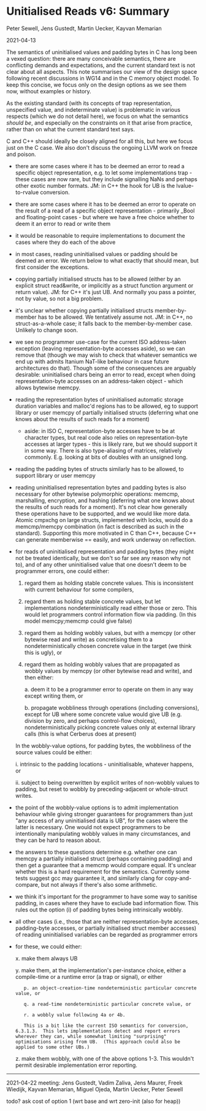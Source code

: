 # Unitialised Reads v6: Summary

Peter Sewell, Jens Gustedt, Martin Uecker, Kayvan Memarian

2021-04-13

The semantics of uninitialised values and padding bytes in C has long been a vexed question: there are many conceivable semantics, there are conflicting demands and expectations, and the current standard text is not clear about all aspects.  This note summarises our view of the design space following recent discussions in WG14 and in the C memory object model.  To keep this concise, we focus only on the design options as we see them now, without examples or history.

As the existing standard (with its concepts of trap representation, unspecified value, and indeterminate value) is problematic in various respects (which we do not detail here), we focus on what the semantics _should be_, and especially on the constraints on it that arise from practice, rather than on what the current standard text says.

C and C++ should ideally be closely aligned for all this, but here we focus just on the C case.  We also don't discuss the ongoing LLVM work on freeze and poison.

- there are some cases where it has to be deemed an error to read a specific object representation, e.g. to let some implementations trap - these cases are now rare, but they include signalling NaNs and perhaps other exotic number formats.  JM: in C++ the hook for UB is the lvalue-to-rvalue conversion.

- there are some cases where it has to be deemed an error to operate on the result of a read of a specific object representation - primarily _Bool and floating-point cases - but where we have a free choice whether to deem it an error to read or write them

- it would be reasonable to require implementations to document the cases where they do each of the above

- in most cases, reading uninitialised values or padding should be deemed an error. We return below to what exactly that should mean, but first consider the exceptions.

- copying partially initialised structs has to be allowed (either by an explicit struct read&write, or implicitly as a struct function argument or return value).  JM: for C++ it's just UB. And normally you pass a pointer, not by value, so not a big problem.

- it's unclear whether copying partially initialised structs member-by-member has to be allowed. We tentatively assume not.  JM: in C++, no struct-as-a-whole case; it falls back to the member-by-member case. Unlikely to change soon.

- we see no programmer use-case for the current ISO address-taken exception (leaving representation-byte accesses aside), so we can remove that (though we may wish to check that whatever semantics we end up with admits Itanium NaT-like behaviour in case future architectures do that).  Though some of the consequences are arguably desirable: uninitialised chars being an error to read, except when doing representation-byte accesses on an address-taken object - which allows bytewise memcpy.

- reading the representation bytes of uninitialised automatic storage duration variables and malloc'd regions has to be allowed, eg to support library or user memcpy of partially initialised structs (deferring what one knows about the results of such reads for a moment)

    - aside: in ISO C, representation-byte accesses have to be at character types, but real code also relies on representation-byte accesses at larger types - this is likely rare, but we should support it in some way. There is also type-aliasing of matrices, relatively commonly.  E.g. looking at bits of doubles with an unsigned long. 

- reading the padding bytes of structs similarly has to be allowed, to support library or user memcpy

- reading uninitialised representation bytes and padding bytes is also necessary for other bytewise polymorphic operations: memcmp, marshalling, encryption, and hashing  (deferring what one knows about the results of such reads for a moment). It's not clear how generally these operations have to be supported, and we would like more data.  Atomic cmpxchg on large structs, implemented with locks, would do a memcmp/memcpy combination (in fact is described as such in the standard).    Supporting this more motivated in C than C++, because C++ can generate memberwise == easily, and work underway on reflection.

- for reads of uninitialised representation and padding bytes (they might not be treated identically, but we don't so far see any reason why not to), and of any other uninitialised value that one doesn't deem to be programmer errors, one could either:

    1. regard them as holding stable concrete values. This is inconsistent with current behaviour for some compilers,
	
	2. regard them as holding stable concrete values, but let implementations nondeterministically read either those or zero. This would let programmers control information flow via padding.  (In this model memcpy;memcmp could give false)

    3. regard them as holding wobbly values, but with a memcpy (or other bytewise read and write) as concretising them to a nondeterministically chosen concrete value in the target (we think this is ugly), or

    4. regard them as holding wobbly values that are propagated as wobbly values by memcpy (or other bytewise read and write), and then either:

		a. deem it to be a programmer error to operate on them in any way except writing them, or

        b. propagate wobbliness through operations (including conversions), except for UB where some concrete value would give UB (e.g. division by zero, and perhaps control-flow choices), nondeterministically picking concrete values only at external library calls (this is what Cerberus does at present)

    In the wobbly-value options, for padding bytes, the wobbliness of the source values could be either:
	
	i. intrinsic to the padding locations - uninitialisable, whatever happens, or

    ii. subject to being overwritten by explicit writes of non-wobbly values to padding, but reset to wobbly by preceding-adjacent or whole-struct writes.

- the point of the wobbly-value options is to admit implementation behaviour while giving stronger guarantees for programmers than just "any access of any uninitialised data is UB", for the cases where the latter is necessary.  One would not expect programmers to be intentionally manipulating wobbly values in many circumstances, and they can be hard to reason about. 

- the answers to these questions determine e.g. whether one can memcpy a partially initialised struct (perhaps containing padding) and then get a guarantee that a memcmp would compare equal.  It's unclear whether this is a hard requirement for the semantics.  Currently some tests suggest gcc may guarantee it, and similarly clang for copy-and-compare, but not always if there's also some arithmetic. 

- we think it's important for the programmer to have some way to sanitise padding, in cases where they have to exclude bad information flow. This rules out the option (i) of padding bytes being intrinsically wobbly. 

- all other cases (i.e., those that are neither representation-byte accesses, padding-byte accesses, or partially initialised struct member accesses) of reading uninitialised variables can be regarded as programmer errors

- for these, we could either:

     x. make them always UB

     y. make them, at the implementation's per-instance choice, either a compile-time or a runtime error (a trap or signal), or either
	 
	     p. an object-creation-time nondeterministic particular concrete value, or

	     q. a read-time nondeterministic particular concrete value, or

		 r. a wobbly value following 4a or 4b.
		 
         This is a bit like the current ISO semantics for conversion, 6.3.1.3.  This lets implementations detect and report errors wherever they can, while somewhat limiting "surprising" optimisations arising from UB.  (This approach could also be applied to some other UBs.)

     z. make them wobbly, with one of the above options 1-3. This wouldn't permit desirable implementation error reporting.

------------------


2021-04-22 meeting: Jens Gustedt, Vadim Zaliva, Jens Maurer, Freek Wiedijk, Kayvan Memarian, Miguel Ojeda, Martin Uecker, Peter Sewell

todo? 
ask cost of option 1  (wrt base and wrt zero-init (also for heap))







